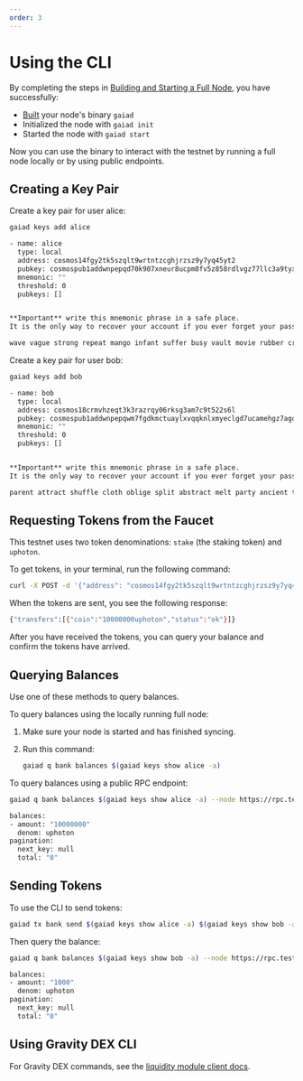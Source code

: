 ```yaml
---
order: 3
---
```


# Using the CLI

By completing the steps in [Building and Starting a Full Node](./building-binary.md), you have successfully:

- [Built](./building-binary.md) your node's binary `gaiad`
- Initialized the node with `gaiad init`
- Started the node with `gaiad start`

Now you can use the binary to interact with the testnet by running a full node locally or by using public endpoints.

## Creating a Key Pair

Create a key pair for user alice:

```bash
gaiad keys add alice
```

```bash
- name: alice
  type: local
  address: cosmos14fgy2tk5szqlt9wrtntzcghjrzsz9y7yq45yt2
  pubkey: cosmospub1addwnpepqd70k907xneur8ucpm8fv5z858rdlvgz77llc3a9tyxpu0ffxwx3v988mnr
  mnemonic: ""
  threshold: 0
  pubkeys: []


**Important** write this mnemonic phrase in a safe place.
It is the only way to recover your account if you ever forget your password.

wave vague strong repeat mango infant suffer busy vault movie rubber crystal found object stuff miracle odor box crystal owner shoe token van alone
```

Create a key pair for user bob:

```bash
gaiad keys add bob
```

```bash
- name: bob
  type: local
  address: cosmos18crmvhzeqt3k3razrqy06rksg3am7c9t522s6l
  pubkey: cosmospub1addwnpepqwm7fgdkmctuaylxvqqknlxmyeclgd7ucamehgz7agd3ur0d2x06cq5xlj9
  mnemonic: ""
  threshold: 0
  pubkeys: []


**Important** write this mnemonic phrase in a safe place.
It is the only way to recover your account if you ever forget your password.

parent attract shuffle cloth oblige split abstract melt party ancient torch grant mind smart engage deal guitar nice sea ability mansion glance mom gas
```

## Requesting Tokens from the Faucet

This testnet uses two token denominations: `stake` (the staking token) and `uphoton`.

To get tokens, in your terminal, run the following command:

```bash
curl -X POST -d '{"address": "cosmos14fgy2tk5szqlt9wrtntzcghjrzsz9y7yq45yt2"}' https://faucet.testnet.cosmos.network
```

When the tokens are sent, you see the following response:

```bash
{"transfers":[{"coin":"10000000uphoton","status":"ok"}]}
```

After you have received the tokens, you can query your balance and confirm the tokens have arrived.

## Querying Balances

Use one of these methods to query balances.

To query balances using the locally running full node:

1. Make sure your node is started and has finished syncing.

1. Run this command:

    ```bash
    gaiad q bank balances $(gaiad keys show alice -a)
    ```

To query balances using a public RPC endpoint:

```bash
gaiad q bank balances $(gaiad keys show alice -a) --node https://rpc.testnet.cosmos.network:443
```

```bash
balances:
- amount: "10000000"
  denom: uphoton
pagination:
  next_key: null
  total: "0"
```

## Sending Tokens

To use the CLI to send tokens:

```bash
gaiad tx bank send $(gaiad keys show alice -a) $(gaiad keys show bob -a) 1000uphoton --from alice --node https://rpc.testnet.cosmos.network:443 --chain-id cosmoshub-testnet
```

Then query the balance:

```bash
gaiad q bank balances $(gaiad keys show bob -a) --node https://rpc.testnet.cosmos.network:443
```

```bash
balances:
- amount: "1000"
  denom: uphoton
pagination:
  next_key: null
  total: "0"
```

## Using Gravity DEX CLI

For Gravity DEX commands, see the [liquidity module client docs](https://github.com/tendermint/liquidity/blob/develop/doc/client.md).
